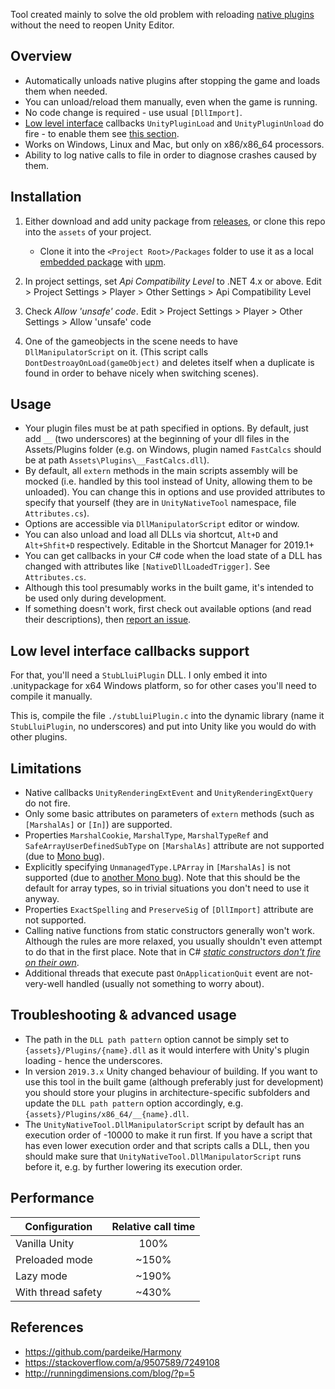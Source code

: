 Tool created mainly to solve the old problem with reloading [native plugins](https://docs.unity3d.com/Manual/NativePlugins.html) without the need to reopen Unity Editor.

## Overview

- Automatically unloads native plugins after stopping the game and loads them when needed.
- You can unload/reload them manually, even when the game is running.
- No code change is required - use usual `[DllImport]`.
- [Low level interface](https://docs.unity3d.com/Manual/NativePluginInterface.html) callbacks `UnityPluginLoad` and `UnityPluginUnload` do fire - to enable them see [this section](#low-level-interface-callbacks-support).
- Works on Windows, Linux and Mac, but only on x86/x86_64 processors.
- Ability to log native calls to file in order to diagnose crashes caused by them.

## Installation

1. Either download and add unity package from [releases](https://github.com/MCpiroman/UnityNativeTool/releases), or clone this repo into the `assets` of your project.

   - Clone it into the `<Project Root>/Packages` folder to use it as a local [embedded package](https://docs.unity3d.com/Manual/upm-embed.html) with [upm](https://docs.unity3d.com/Packages/com.unity.package-manager-ui@1.8/manual/index.html).

2. In project settings, set _Api Compatibility Level_ to .NET 4.x or above.
   Edit > Project Settings > Player > Other Settings > Api Compatibility Level
   
3. Check _Allow 'unsafe' code_.
   Edit > Project Settings > Player > Other Settings > Allow 'unsafe' code

4. One of the gameobjects in the scene needs to have `DllManipulatorScript` on it. (This script calls `DontDestroayOnLoad(gameObject)` and deletes itself when a duplicate is found in order to behave nicely when switching scenes).

## Usage
- Your plugin files must be at path specified in options. By default, just add `__` (two underscores) at the beginning of your dll files in the Assets/Plugins folder (e.g. on Windows, plugin named `FastCalcs` should be at path `Assets\Plugins\__FastCalcs.dll`).
- By default, all `extern` methods in the main scripts assembly will be mocked (i.e. handled by this tool instead of Unity, allowing them to be unloaded). You can change this in options and use provided attributes to specify that yourself (they are in `UnityNativeTool` namespace, file `Attributes.cs`).
- Options are accessible via `DllManipulatorScript` editor or window.
- You can also unload and load all DLLs via shortcut, `Alt+D` and `Alt+Shfit+D` respectively. Editable in the Shortcut Manager for 2019.1+
- You can get callbacks in your C# code when the load state of a DLL has changed with attributes like `[NativeDllLoadedTrigger]`. See `Attributes.cs`.
- Although this tool presumably works in the built game, it's intended to be used only during development.
- If something doesn't work, first check out available options (and read their descriptions), then [report an issue](https://github.com/mcpiroman/UnityNativeTool/issues/new).

## Low level interface callbacks support
For that, you'll need a `StubLluiPlugin` DLL. I only embed it into .unitypackage for x64 Windows platform, so for other cases you'll need to compile it manually.

This is, compile the file `./stubLluiPlugin.c` into the dynamic library (name it `StubLluiPlugin`, no underscores) and put into Unity like you would do with other plugins.

## Limitations
- Native callbacks `UnityRenderingExtEvent` and `UnityRenderingExtQuery` do not fire.
- Only some basic attributes on parameters of `extern` methods (such as `[MarshalAs]` or `[In]`) are supported.
- Properties `MarshalCookie`, `MarshalType`, `MarshalTypeRef` and `SafeArrayUserDefinedSubType` on `[MarshalAs]` attribute are not supported (due to [Mono bug](https://github.com/mono/mono/issues/12747)).
- Explicitly specifying `UnmanagedType.LPArray` in `[MarshalAs]` is not supported (due to [another Mono bug](https://github.com/mono/mono/issues/16570)). Note that this should be the default for array types, so in trivial situations you don't need to use it anyway.
- Properties `ExactSpelling` and `PreserveSig` of `[DllImport]` attribute are not supported.
- Calling native functions from static constructors generally won't work. Although the rules are more relaxed, you usually shouldn't even attempt to do that in the first place. Note that in C# _[static constructors don't fire on their own](https://docs.microsoft.com/en-us/dotnet/csharp/programming-guide/classes-and-structs/static-constructors#remarks)_.
- Additional threads that execute past `OnApplicationQuit` event are not-very-well handled (usually not something to worry about).

## Troubleshooting & advanced usage
- The path in the `DLL path pattern` option cannot be simply set to `{assets}/Plugins/{name}.dll` as it would interfere with Unity's plugin loading - hence the underscores.
- In version `2019.3.x` Unity changed behaviour of building. If you want to use this tool in the built game (although preferably just for development) you should store your plugins in architecture-specific subfolders and update the `DLL path pattern` option accordingly, e.g. `{assets}/Plugins/x86_64/__{name}.dll`.
- The `UnityNativeTool.DllManipulatorScript` script by default has an execution order of -10000 to make it run first. If you have a script that has even lower execution order and that scripts calls a DLL, then you should make sure that `UnityNativeTool.DllManipulatorScript` runs before it, e.g. by further lowering its execution order.


## Performance

| Configuration | Relative call time |
| --- |:---:|
| Vanilla Unity | 100% |
| Preloaded mode | ~150% |
| Lazy mode | ~190% |
| With thread safety | ~430% |

## References
- https://github.com/pardeike/Harmony
- https://stackoverflow.com/a/9507589/7249108
- http://runningdimensions.com/blog/?p=5
